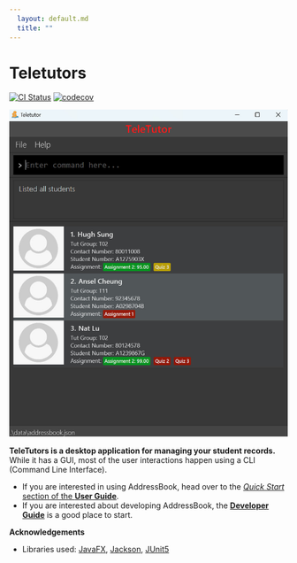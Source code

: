 ```yaml
---
  layout: default.md
  title: ""
---
```


# Teletutors

[![CI Status](https://github.com/AY2425S1-CS2103T-T16-4/tp/actions/workflows/gradle.yml/badge.svg)](https://github.com/AY2425S1-CS2103T-T16-4/tp/actions)
[![codecov](https://codecov.io/gh/AY2425S1-CS2103T-T16-4/tp/graph/badge.svg?token=P7IDBUROBS)](https://codecov.io/gh/AY2425S1-CS2103T-T16-4/tp)

![Ui](images/Ui.png)

**TeleTutors is a desktop application for managing your student records.** While it has a GUI, most of the user interactions happen using a CLI (Command Line Interface).

* If you are interested in using AddressBook, head over to the [_Quick Start_ section of the **User Guide**](UserGuide.html#quick-start).
* If you are interested about developing AddressBook, the [**Developer Guide**](DeveloperGuide.html) is a good place to start.


**Acknowledgements**

* Libraries used: [JavaFX](https://openjfx.io/), [Jackson](https://github.com/FasterXML/jackson), [JUnit5](https://github.com/junit-team/junit5)
